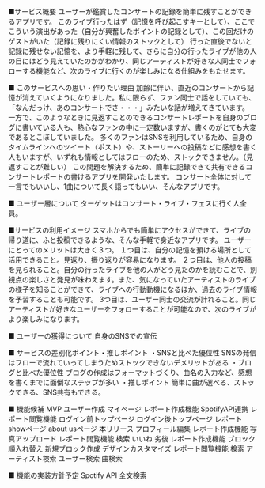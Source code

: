 ■サービス概要
ユーザーが鑑賞したコンサートの記録を簡単に残すことができるアプリです。
このライブ行ったはず（記憶を呼び起こすキーとして）、ここでこういう演出があった（自分が興奮したポイントの記録として）、この回だけのゲストがいた（記録に残りにくい情報のストックとして）
行った直後でないと記録に残せない記憶を、より手軽に残して、さらに自分の行ったライブが他の人の目にはどう見えていたのかがわかり、同じアーティストが好きな人同士でフォローする機能など、次のライブに行くのが楽しみになる仕組みをもたせます。

■ このサービスへの思い・作りたい理由
加齢に伴い、直近のコンサートから記憶が消えていくようになりました。私に限らず、ファン同士で話をしていても、「なんだっけ、あのコンサートでさ・・・」みたいな話が増えてきています。
一方で、このようなときに見返すことのできるコンサートレポートを自身のブログに書いている人も、熱心なファンの中に一定数いますが、書くのがとても大変であるとこぼしていました。
多くのファンはSNSを利用しているため、自身のタイムラインへのツイート（ポスト）や、ストーリーへの投稿などに感想を書く人もいますが、いずれも情報としてはフローのため、ストックできません。（見返すことが難しい）
この問題を解決するため、簡単に記録できて共有できるコンサートレポートの書けるアプリを開発いたします。
コンサート全体に対して一言でもいいし、1曲について長く語ってもいい、そんなアプリです。

■ ユーザー層について
ターゲットはコンサート・ライブ・フェスに行く人全員。

■サービスの利用イメージ
スマホからでも簡単にアクセスができて、ライブの帰り道に、ふと投稿できるような、そんな手軽で身近なアプリです。
ユーザーにとってのメリットは大きく３つ。
１つ目は、自分の記憶を預ける場所として活用できること。見返り、振り返りが容易になります。
２つ目は、他人の投稿を見られること。自分の行ったライブを他の人がどう見たのかを読むことで、別視点の楽しさと発見が味わえます。また、気になっていたアーティストのライブの様子を知ることができて、ライブへの行動動機になるほか、過去のライブ情報を予習することも可能です。
3つ目は、ユーザー同士の交流が計れること。同じアーティストが好きなユーザーをフォローすることが可能なので、次のライブがより楽しみになります。

■ ユーザーの獲得について
自身のSNSでの宣伝

■ サービスの差別化ポイント・推しポイント
・SNSと比べた優位性
SNSの発信はフローで流れていってしまうためストックできないデメリットがある
・ブログと比べた優位性
ブログの作成はフォーマットづくり、曲名の入力など、感想を書くまでに面倒なステップが多い
・推しポイント
簡単に曲が選べる、ストックできる、SNS共有もできる。

■ 機能候補
MVP
    ユーザー作成
    マイページ
    レポート作成機能
        SpotifyAPI連携
    レポート閲覧機能
        ログイン前トップページ
        ログイン後トップページ
        レポートshowページ
    about usページ
本リリース
    プロフィール編集
    レポート作成機能
        写真アップロード
    レポート閲覧機能
        検索
        いいね
劣後
    レポート作成機能
        ブロック順入れ替え
        新規ブロック作成
        デザインカスタマイズ
    レポート閲覧機能
        検索
            アーティスト検索
            ユーザー検索
            曲検索
    

■ 機能の実装方針予定
Spotify API
全文検索
